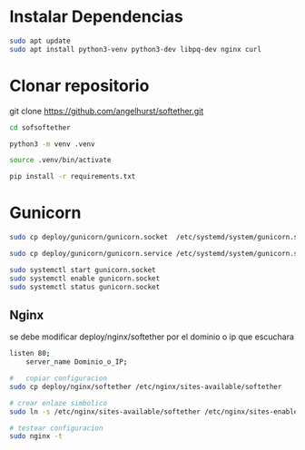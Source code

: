 # Instalar Dependencias

```bash
sudo apt update
sudo apt install python3-venv python3-dev libpq-dev nginx curl
```

# Clonar repositorio 
git clone https://github.com/angelhurst/softether.git

```bash
cd sofsoftether

python3 -m venv .venv

source .venv/bin/activate

pip install -r requirements.txt
```

# Gunicorn

```bash
sudo cp deploy/gunicorn/gunicorn.socket  /etc/systemd/system/gunicorn.socket

sudo cp deploy/gunicorn/gunicorn.service /etc/systemd/system/gunicorn.service

sudo systemctl start gunicorn.socket
sudo systemctl enable gunicorn.socket
sudo systemctl status gunicorn.socket
```



## Nginx

se debe modificar deploy/nginx/softether por el dominio o ip que escuchara

```bash
listen 80;
    server_name Dominio_o_IP;
```

```bash
#   copiar configuracion
sudo cp deploy/nginx/softether /etc/nginx/sites-available/softether

# crear enlaze simbolico
sudo ln -s /etc/nginx/sites-available/softether /etc/nginx/sites-enabled

# testear configuracion
sudo nginx -t

```
